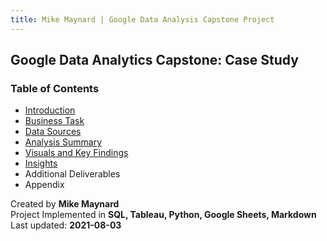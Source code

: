 ```yaml
---
title: Mike Maynard | Google Data Analysis Capstone Project
---
```

## Google Data Analytics Capstone:  Case Study

### Table of Contents

* [Introduction](intro.html)
* [Business Task](task.html)
* [Data Sources](data.html)
* [Analysis Summary](summary.html)
* [Visuals and Key Findings](visuals/sell.html)
* [Insights](insights.html)
* Additional Deliverables
* Appendix



Created by **Mike Maynard**<BR>
Project Implemented in **SQL, Tableau, Python, Google Sheets, Markdown**<BR>
Last updated:  **2021-08-03**
